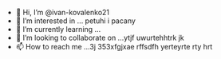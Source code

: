 - 👋 Hi, I’m @ivan-kovalenko21
- 👀 I’m interested in ... petuhi i pacany
- 🌱 I’m currently learning ...
- 💞️ I’m looking to collaborate on ...ytjf uwurtehhtrk jk
- 📫 How to reach me ...3j 353xfgjxae rffsdfh yerteyrte rty
hrt
<!---3 56j
ivan-kovalenko21/ivan-kovalenko21 is a ✨ special ✨ repository because its `README.md` (this file) appears on your GitHub profile.
You can click the Preview link to take a look at your changes.
--->
